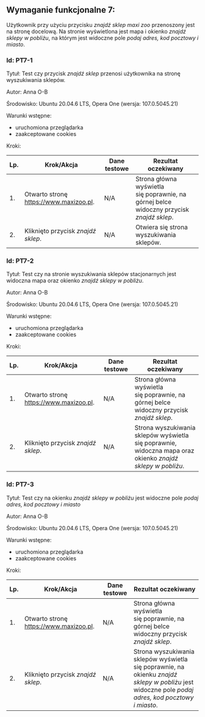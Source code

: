 ## Wymaganie funkcjonalne 7:
Użytkownik przy użyciu przycisku *znajdź sklep maxi zoo* przenoszony jest na stronę docelową. Na stronie wyświetlona jest mapa i okienko *znajdź sklepy w pobliżu*, na którym jest widoczne pole *podaj adres, kod pocztowy i miasto*.

### Id: PT7-1

Tytuł: Test czy przycisk *znajdź sklep* przenosi użytkownika na stronę wyszukiwania sklepów.

Autor: Anna O-B

Środowisko: Ubuntu 20.04.6 LTS, Opera One (wersja: 107.0.5045.21)

Warunki wstępne:

- uruchomiona przeglądarka
- zaakceptowane cookies

Kroki:

| Lp. | Krok/Akcja | Dane testowe | Rezultat oczekiwany |
| --- | ---------- | ------------ | ------------------- |
| 1.  | Otwarto stronę https://www.maxizoo.pl. | N/A | Strona główna wyświetla się poprawnie, na górnej belce widoczny przycisk *znajdź sklep*. |
| 2. | Kliknięto przycisk *znajdź sklep*. | N/A | Otwiera się strona wyszukiwania sklepów. |

### Id: PT7-2

Tytuł: Test czy na stronie wyszukiwania sklepów stacjonarnych jest widoczna mapa oraz okienko *znajdź sklepy w pobliżu*.

Autor: Anna O-B

Środowisko: Ubuntu 20.04.6 LTS, Opera One (wersja: 107.0.5045.21)

Warunki wstępne:

- uruchomiona przeglądarka
- zaakceptowane cookies

Kroki:

 Lp. | Krok/Akcja | Dane testowe | Rezultat oczekiwany |
| --- | ---------- | ------------ | ------------------- |
| 1.  | Otwarto stronę https://www.maxizoo.pl. | N/A | Strona główna wyświetla się poprawnie, na górnej belce widoczny przycisk *znajdź sklep*. |
| 2. | Kliknięto przycisk *znajdź sklep*. | N/A | Strona wyszukiwania sklepów wyświetla się poprawnie, widoczna mapa oraz okienko *znajdź sklepy w pobliżu*. |

### Id: PT7-3

Tytuł: Test czy na okienku *znajdź sklepy w pobliżu* jest widoczne pole *podaj adres, kod pocztowy i miasto*

Autor: Anna O-B

Środowisko: Ubuntu 20.04.6 LTS, Opera One (wersja: 107.0.5045.21)

Warunki wstępne:

- uruchomiona przeglądarka
- zaakceptowane cookies

Kroki:

Lp. | Krok/Akcja | Dane testowe | Rezultat oczekiwany |
| --- | ---------- | ------------ | ------------------- |
| 1.  | Otwarto stronę https://www.maxizoo.pl. | N/A | Strona główna wyświetla się poprawnie, na górnej belce widoczny przycisk *znajdź sklep*. |
| 2. | Kliknięto przycisk *znajdź sklep*. | N/A | Strona wyszukiwania sklepów wyświetla się poprawnie, na okienku *znajdź sklepy w pobliżu* jest widoczne pole *podaj adres, kod pocztowy i miasto*. |